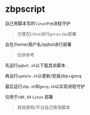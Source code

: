 # zbpscript
自己用脚本写的`linux平台`进程守护
>方便在Linux进行`gocq`+`zbp`部署

会在/home/用户名/qqbot进行部署
>仅供参考


先运行`qqbot.sh`以下载其余脚本

再运行`update.sh`以更新/安装zbp+gocq

最后运行`zbp.sh`和`gocq.sh`以实现进程守护

仅用于`x86_64` `Linux` 部署
>其他架构/平台自己修改脚本
